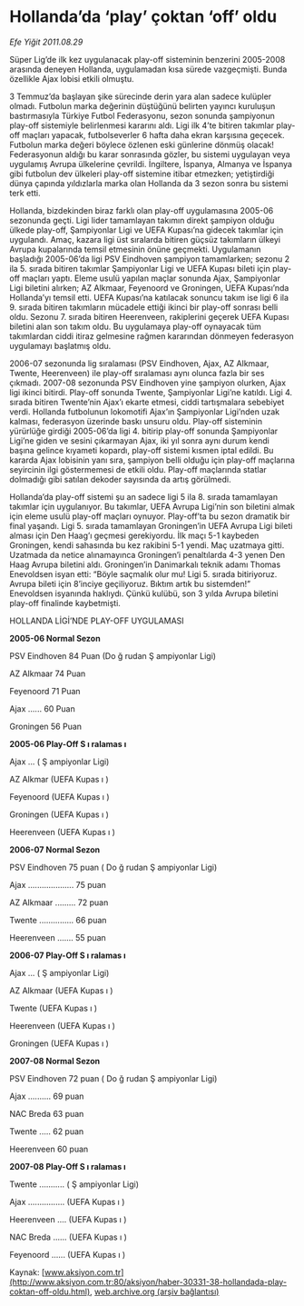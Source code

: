 # Hollanda’da ‘play’ çoktan ‘off’ oldu

*Efe Yiğit 2011.08.29*

<font class="agenda2NewsSpot">
 <span>
  Süper Lig’de ilk kez uygulanacak play-off sisteminin benzerini 2005-2008 arasında deneyen Hollanda, uygulamadan kısa sürede vazgeçmişti. Bunda özellikle Ajax lobisi etkili olmuştu.
 </span>
</font>
<font class="newsDetail">
 <p>
  <p class="BasicParagraph">
   <span>
    <span>
     <span>
      3
     </span>
    </span>
    Temmuz’da başlayan şike sürecinde derin yara alan sadece kulüpler olmadı. Futbolun marka değerinin düştüğünü belirten yayıncı kuruluşun bastırmasıyla Türkiye Futbol Federasyonu, sezon sonunda şampiyonun play-off sistemiyle belirlenmesi kararını aldı. Ligi ilk 4’te bitiren takımlar play-off maçları yapacak, futbolseverler 6 hafta daha ekran karşısına geçecek. Futbolun marka değeri böylece özlenen eski günlerine dönmüş olacak! Federasyonun aldığı bu karar sonrasında gözler, bu sistemi uygulayan veya uygulamış Avrupa ülkelerine çevrildi. İngiltere, İspanya, Almanya ve İspanya gibi futbolun dev ülkeleri play-off sistemine itibar etmezken; yetiştirdiği dünya çapında yıldızlarla marka olan Hollanda da 3 sezon sonra bu sistemi terk etti.
   </span>
  </p>
  <p class="NoParagraphStyle">
   <span>
    Hollanda, bizdekinden biraz farklı olan play-off uygulamasına 2005-06 sezonunda geçti. Ligi lider tamamlayan takımın direkt şampiyon olduğu ülkede play-off, Şampiyonlar Ligi ve UEFA Kupası’na gidecek takımlar için uygulandı. Amaç, kazara ligi üst sıralarda bitiren güçsüz takımların ülkeyi Avrupa kupalarında temsil etmesinin önüne geçmekti. Uygulamanın başladığı 2005-06’da ligi PSV Eindhoven şampiyon tamamlarken; sezonu 2 ila 5. sırada bitiren takımlar Şampiyonlar Ligi ve UEFA Kupası bileti için play-off maçları yaptı. Eleme usulü yapılan maçlar sonunda Ajax, Şampiyonlar Ligi biletini alırken; AZ Alkmaar, Feyenoord ve Groningen, UEFA Kupası’nda Hollanda’yı temsil etti. UEFA Kupası’na katılacak sonuncu takım ise ligi 6 ila 9. sırada bitiren takımların mücadele ettiği ikinci bir play-off sonrası belli oldu. Sezonu 7. sırada bitiren Heerenveen, rakiplerini geçerek UEFA Kupası biletini alan son takım oldu. Bu uygulamaya play-off oynayacak tüm takımlardan ciddi itiraz gelmesine rağmen kararından dönmeyen federasyon uygulamayı başlatmış oldu.
   </span>
  </p>
  <p class="NoParagraphStyle">
   <span>
    2006-07 sezonunda lig sıralaması (PSV Eindhoven, Ajax, AZ Alkmaar, Twente, Heerenveen) ile play-off sıralaması aynı olunca fazla bir ses çıkmadı. 2007-08 sezonunda PSV Eindhoven yine şampiyon olurken, Ajax ligi ikinci bitirdi. Play-off sonunda Twente, Şampiyonlar Ligi’ne katıldı. Ligi 4. sırada bitiren Twente’nin Ajax’ı ekarte etmesi, ciddi tartışmalara sebebiyet verdi. Hollanda futbolunun lokomotifi Ajax’ın Şampiyonlar Ligi’nden uzak kalması, federasyon üzerinde baskı unsuru oldu. Play-off sisteminin yürürlüğe girdiği 2005-06’da ligi 4. bitirip play-off sonunda Şampiyonlar Ligi’ne giden ve sesini çıkarmayan Ajax, iki yıl sonra aynı durum kendi başına gelince kıyameti kopardı, play-off sistemi kısmen iptal edildi. Bu kararda Ajax lobisinin yanı sıra, şampiyon belli olduğu için play-off maçlarına seyircinin ilgi göstermemesi de etkili oldu. Play-off maçlarında statlar dolmadığı gibi satılan dekoder sayısında da artış görülmedi.
   </span>
  </p>
  <p class="NoParagraphStyle">
   <span>
    Hollanda’da play-off sistemi şu an sadece ligi 5 ila 8. sırada tamamlayan takımlar için uygulanıyor. Bu takımlar, UEFA Avrupa Ligi’nin son biletini almak için eleme usulü play-off maçları oynuyor. Play-off’ta bu sezon dramatik bir final yaşandı. Ligi 5. sırada tamamlayan Groningen’in UEFA Avrupa Ligi bileti alması için Den Haag’ı geçmesi gerekiyordu. İlk maçı 5-1 kaybeden Groningen, kendi sahasında bu kez rakibini 5-1 yendi. Maç uzatmaya gitti. Uzatmada da netice alınamayınca Groningen’i penaltılarda 4-3 yenen Den Haag Avrupa biletini aldı. Groningen’in Danimarkalı teknik adamı Thomas Enevoldsen isyan etti: “Böyle saçmalık olur mu! Ligi 5. sırada bitiriyoruz. Avrupa bileti için 8’inciye geçiliyoruz. Bıktım artık bu sistemden!” Enevoldsen isyanında haklıydı. Çünkü kulübü, son 3 yılda Avrupa biletini play-off finalinde kaybetmişti.
   </span>
  </p>
  <p class="NoParagraphStyle">
   <span>
    <span>
    </span>
   </span>
  </p>
  <p class="BasicParagraph">
   <span lang="EN-GB">
   </span>
  </p>
  <p class="BasicParagraph">
   <span lang="EN-GB">
   </span>
  </p>
  <p class="2011kutubaslik">
   <span lang="EN-GB">
    HOLLANDA LİGİ’NDE PLAY-OFF UYGULAMASI
   </span>
  </p>
  <p class="2011kutubaslik">
   <span lang="EN-GB">
   </span>
  </p>
  <p class="2011kutuyazi">
   <strong>
    <span>
     2005-06 Normal Sezon
    </span>
   </strong>
  </p>
  <p class="2011kutuyazi">
   <span>
    PSV Eindhoven
    <span>
    </span>
    84 Puan (Do
   </span>
   <span>
    ğ
   </span>
   <span>
    rudan
   </span>
   <span>
    Ş
   </span>
   <span>
    ampiyonlar Ligi)
   </span>
  </p>
  <p class="2011kutuyazi">
   <span>
    AZ Alkmaar
    <span>
    </span>
    74 Puan
   </span>
  </p>
  <p class="2011kutuyazi">
   <span>
    Feyenoord
    <span>
    </span>
    71 Puan
   </span>
  </p>
  <p class="2011kutuyazi">
   <span>
    Ajax
    <span>
     ......
    </span>
    60 Puan
   </span>
  </p>
  <p class="2011kutuyazi">
   <span>
    Groningen
    <span>
    </span>
    56 Puan
   </span>
  </p>
  <p class="2011kutuyazi">
   <strong>
    <span>
     2005-06 Play-Off S
    </span>
   </strong>
   <strong>
    <span>
     ı
    </span>
   </strong>
   <strong>
    <span>
     ralamas
    </span>
   </strong>
   <strong>
    <span>
     ı
    </span>
   </strong>
   <strong>
    <span>
    </span>
   </strong>
  </p>
  <p class="2011kutuyazi">
   <span>
    Ajax
    <span>
     ...
    </span>
    (
   </span>
   <span>
    Ş
   </span>
   <span>
    ampiyonlar Ligi)
   </span>
  </p>
  <p class="2011kutuyazi">
   <span>
    AZ Alkmar
    <span>
    </span>
    (UEFA Kupas
   </span>
   <span>
    ı
   </span>
   <span>
    )
   </span>
  </p>
  <p class="2011kutuyazi">
   <span>
    Feyenoord
    <span>
    </span>
    (UEFA Kupas
   </span>
   <span>
    ı
   </span>
   <span>
    )
   </span>
  </p>
  <p class="2011kutuyazi">
   <span>
    Groningen
    <span>
    </span>
    (UEFA Kupas
   </span>
   <span>
    ı
   </span>
   <span>
    )
   </span>
  </p>
  <p class="2011kutuyazi">
   <span>
    Heerenveen
    <span>
    </span>
    (UEFA Kupas
   </span>
   <span>
    ı
   </span>
   <span>
    )
   </span>
  </p>
  <p class="2011kutuyazi">
   <strong>
    <span>
     2006-07 Normal Sezon
    </span>
   </strong>
  </p>
  <p class="2011kutuyazi">
   <span>
    PSV Eindhoven
    <span>
    </span>
    75 puan (
   </span>
   <span>
    Do
   </span>
   <span>
    ğ
   </span>
   <span>
    rudan
   </span>
   <span>
    Ş
   </span>
   <span>
    ampiyonlar Ligi)
    <span>
    </span>
   </span>
  </p>
  <p class="2011kutuyazi">
   <span>
    Ajax
    <span>
     ....................
    </span>
    75 puan
   </span>
  </p>
  <p class="2011kutuyazi">
   <span>
    AZ Alkmaar
    <span>
     .........
    </span>
    72 puan
   </span>
  </p>
  <p class="2011kutuyazi">
   <span>
    Twente
    <span>
     ...............
    </span>
    66 puan
   </span>
  </p>
  <p class="2011kutuyazi">
   <span>
    Heerenveen
    <span>
     .......
    </span>
    55 puan
   </span>
  </p>
  <p class="2011kutuyazi">
   <strong>
    <span>
     2006-07 Play-Off S
    </span>
   </strong>
   <strong>
    <span>
     ı
    </span>
   </strong>
   <strong>
    <span>
     ralamas
    </span>
   </strong>
   <strong>
    <span>
     ı
    </span>
   </strong>
   <strong>
    <span>
    </span>
   </strong>
  </p>
  <p class="2011kutuyazi">
   <span>
    Ajax
    <span>
     ...
    </span>
    (
   </span>
   <span>
    Ş
   </span>
   <span>
    ampiyonlar Ligi)
   </span>
  </p>
  <p class="2011kutuyazi">
   <span>
    AZ Alkmaar
    <span>
    </span>
    (UEFA Kupas
   </span>
   <span>
    ı
   </span>
   <span>
    )
   </span>
  </p>
  <p class="2011kutuyazi">
   <span>
    Twente
    <span>
    </span>
    (UEFA Kupas
   </span>
   <span>
    ı
   </span>
   <span>
    )
   </span>
  </p>
  <p class="2011kutuyazi">
   <span>
    Heerenveen
    <span>
    </span>
    (UEFA Kupas
   </span>
   <span>
    ı
   </span>
   <span>
    )
   </span>
  </p>
  <p class="2011kutuyazi">
   <span>
    Groningen
    <span>
    </span>
    (UEFA Kupas
   </span>
   <span>
    ı
   </span>
   <span>
    )
   </span>
  </p>
  <p class="2011kutuyazi">
   <strong>
    <span>
     2007-08 Normal Sezon
    </span>
   </strong>
  </p>
  <p class="2011kutuyazi">
   <span>
    PSV Eindhoven
    <span>
    </span>
    72 puan (
   </span>
   <span>
    Do
   </span>
   <span>
    ğ
   </span>
   <span>
    rudan
   </span>
   <span>
    Ş
   </span>
   <span>
    ampiyonlar Ligi)
    <span>
    </span>
   </span>
  </p>
  <p class="2011kutuyazi">
   <span>
    Ajax
    <span>
     ..........
    </span>
    69 puan
   </span>
  </p>
  <p class="2011kutuyazi">
   <span>
    NAC Breda
    <span>
    </span>
    63 puan
   </span>
  </p>
  <p class="2011kutuyazi">
   <span>
    Twente
    <span>
     .....
    </span>
    62 puan
   </span>
  </p>
  <p class="2011kutuyazi">
   <span>
    Heerenveen
    <span>
    </span>
    60 puan
   </span>
  </p>
  <p class="2011kutuyazi">
   <strong>
    <span>
     2007-08 Play-Off S
    </span>
   </strong>
   <strong>
    <span>
     ı
    </span>
   </strong>
   <strong>
    <span>
     ralamas
    </span>
   </strong>
   <strong>
    <span>
     ı
    </span>
   </strong>
   <strong>
    <span>
    </span>
   </strong>
  </p>
  <p class="2011kutuyazi">
   <span>
    Twente
    <span>
     ...........
    </span>
    (
   </span>
   <span>
    Ş
   </span>
   <span>
    ampiyonlar Ligi)
   </span>
  </p>
  <p class="2011kutuyazi">
   <span>
    Ajax
    <span>
     ................
    </span>
    (UEFA Kupas
   </span>
   <span>
    ı
   </span>
   <span>
    )
   </span>
  </p>
  <p class="2011kutuyazi">
   <span>
    Heerenveen
    <span>
     ....
    </span>
    (UEFA Kupas
   </span>
   <span>
    ı
   </span>
   <span>
    )
   </span>
  </p>
  <p class="2011kutuyazi">
   <span>
    NAC Breda
    <span>
     ......
    </span>
    (UEFA Kupas
   </span>
   <span>
    ı
   </span>
   <span>
    )
   </span>
  </p>
  <p class="2011kutuyazi">
   <span>
    Feyenoord
    <span>
     ......
    </span>
    (UEFA Kupas
   </span>
   <span>
    ı
   </span>
   <span>
    )
   </span>
  </p>
 </p>
</font>

Kaynak: [www.aksiyon.com.tr](http://www.aksiyon.com.tr:80/aksiyon/haber-30331-38-hollandada-play-coktan-off-oldu.html), [web.archive.org (arşiv bağlantısı)](http://web.archive.org/web/20111217033956/http://www.aksiyon.com.tr:80/aksiyon/haber-30331-38-hollandada-play-coktan-off-oldu.html)
